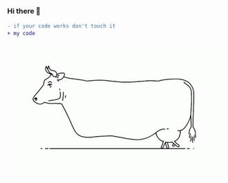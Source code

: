 ### Hi there 👋


```diff
- if your code works don't touch it
+ my code
```
![Dino](https://github.com/dev-11/dev-11/blob/master/cow-walking.gif)


<!--
**dev-11/dev-11** is a ✨ _special_ ✨ repository because its `README.md` (this file) appears on your GitHub profile.

Here are some ideas to get you started:

- 🔭 I’m currently working on ...
- 🌱 I’m currently learning ...
- 👯 I’m looking to collaborate on ...
- 🤔 I’m looking for help with ...
- 💬 Ask me about ...
- 📫 How to reach me: ...
- 😄 Pronouns: ...
- ⚡ Fun fact: ...
-->
